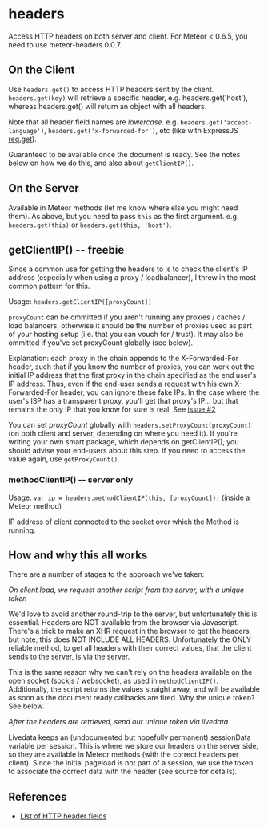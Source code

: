 # headers

Access HTTP headers on both server and client.
For Meteor < 0.6.5, you need to use meteor-headers 0.0.7.

## On the Client

Use `headers.get()` to access HTTP headers sent by the client.
`headers.get(key)` will retrieve a specific header, e.g.
headers.get('host'), whereas headers.get() will return an object
with all headers.

Note that all header field names are *lowercase*.  e.g. 
`headers.get('accept-language')`, `headers.get('x-forwarded-for')`,
etc (like with ExpressJS [req.get](http://expressjs.com/api.html#req.get)).

Guaranteed to be available once the document is ready.
See the notes below on how we do this, and also about `getClientIP()`.

## On the Server

Available in Meteor methods (let me know where else you might need them).
As above, but you need to pass `this` as the first argument.  e.g.
`headers.get(this)` or `headers.get(this, 'host')`.

## getClientIP() -- freebie

Since a common use for getting the headers to is to check the client's IP
address (especially when using a proxy / loadbalancer), I threw in the most
common pattern for this.

Usage: `headers.getClientIP([proxyCount])`

`proxyCount` can be ommitted if you aren't running any proxies / caches / load balancers, otherwise it should be the number of proxies used as part of your hosting setup (i.e. that you can vouch for / trust).  It may also be ommitted if you've set proxyCount globally (see below).

Explanation: each proxy in the chain appends to the X-Forwarded-For header, such that if you know the number of proxies, you can work out the initial IP address that the first proxy
in the chain specified as the end user's IP address. Thus, even if the end-user sends a request with his own X-Forwarded-For header, you can ignore these fake IPs. In the case where the user's ISP has a transparent proxy, you'll get that proxy's IP... but that remains the only IP that you know for sure is real.  See [issue #2](https://github.com/gadicohen/meteor-headers/issues/2)

You can set *proxyCount* globally with `headers.setProxyCount(proxyCount)` (on both client
and server, depending on where you need it).  If you're writing your own smart package,
which depends on getClientIP(), you should advise your end-users about this step.  If you
need to access the value again, use `getProxyCount()`.

### methodClientIP() -- server only

Usage: `var ip = headers.methodClientIP(this, [proxyCount]);` (inside a Meteor method)

IP address of client connected to the socket over which the Method is running.

## How and why this all works

There are a number of stages to the approach we've taken:

*On client load, we request another script from the server, with a unique token*

We'd love to avoid another round-trip to the server, but unfortunately this
is essential.  Headers are NOT available from
the browser via Javascript.  There's a trick to make an XHR request in the
browser to get the headers, but note, this does NOT INCLUDE ALL HEADERS.
Unfortunately the ONLY reliable method, to get all headers with their correct
values, that the client sends to the server, is via the server.

This is the same reason why we can't rely on the headers available on the
open socket (sockjs / websocket), as used in `methodClientIP()`.  Additionally,
the script returns the values straight away, and will be available as soon as
the document ready callbacks are fired.  Why the unique token?  See below.

*After the headers are retrieved, send our unique token via livedata*

Livedata keeps an (undocumented but hopefully permanent) sessionData variable
per session.  This is where we store our headers on the server side, so they
are available in Meteor methods (with the correct headers per client).  Since
the initial pageload is not part of a session, we use the token to associate
the correct data with the header (see source for details).

## References

* [List of HTTP header fields](http://en.wikipedia.org/wiki/List_of_HTTP_header_fields)
